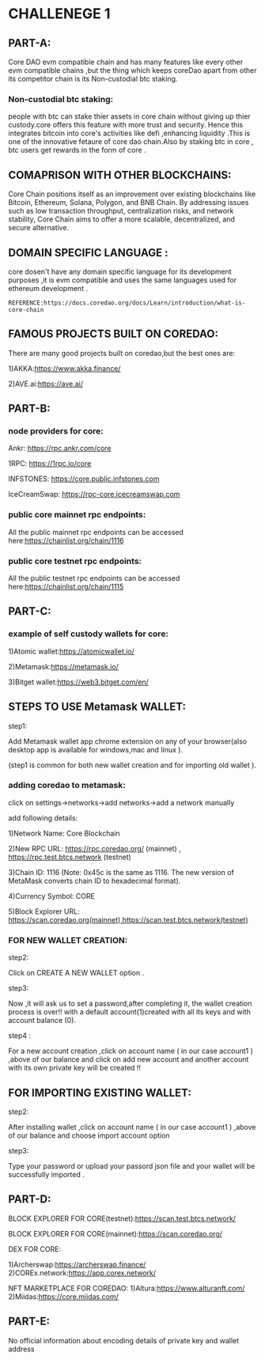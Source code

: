 # CHALLENEGE 1

## PART-A:

Core DAO evm compatible chain and has many  features like every other evm compatible chains ,but the thing which keeps coreDao apart from other its competitor chain is its Non-custodial btc staking.
### Non-custodial btc staking:
 people with btc can stake thier assets in core chain without giving up thier custody.core offers this feature with more trust and security. Hence this integrates bitcoin into core's activities like defi ,enhancing  liquidity .This is one of the innovative fetaure of core dao chain.Also by staking btc in core , btc users get rewards in the form of core .

 ## COMAPRISON WITH OTHER BLOCKCHAINS:
  Core Chain positions itself as an improvement over existing blockchains like Bitcoin, Ethereum, Solana, Polygon, and BNB Chain. By addressing issues such as low transaction throughput, centralization risks, and network stability, Core Chain aims to offer a more scalable, decentralized, and secure alternative​.

 ## DOMAIN SPECIFIC LANGUAGE :

   core dosen't have any domain specific language for its development purposes ,it is evm compatible and uses the same languages used for ethereum development .

    REFERENCE:https://docs.coredao.org/docs/Learn/introduction/what-is-core-chain

  ## FAMOUS PROJECTS BUILT ON COREDAO:
  There are many good projects built on coredao,but the best ones are:

  1)AKKA:https://www.akka.finance/

  2)AVE.ai:https://ave.ai/  


 ## PART-B:

 ### node providers for core:

Ankr: https://rpc.ankr.com/core

1RPC: https://1rpc.io/core

INFSTONES: https://core.public.infstones.com

IceCreamSwap: https://rpc-core.icecreamswap.com

 ### public core mainnet rpc endpoints:

 All the public mainnet  rpc endpoints can be accessed here:https://chainlist.org/chain/1116

  ### public core testnet rpc endpoints:

 All the public testnet rpc endpoints can be accessed here:https://chainlist.org/chain/1115

## PART-C:

### example of self custody wallets for core:

1)Atomic wallet:https://atomicwallet.io/

2)Metamask:https://metamask.io/

3)Bitget wallet:https://web3.bitget.com/en/


## STEPS TO USE Metamask WALLET:




step1:

Add Metamask wallet app chrome extension on any of your browser(also desktop app is available for windows,mac and linux ).

(step1 is common for both new wallet creation and for importing old wallet ).

### adding coredao to metamask:
click on settings->networks->add networks->add a network manually

 add following details:
 
1)Network Name: Core Blockchain

2)New RPC URL:  https://rpc.coredao.org/ (mainnet) , https://rpc.test.btcs.network  (testnet)

3)Chain ID: 1116 (Note: 0x45c is the same as 1116. The new version of MetaMask converts chain ID to hexadecimal format).

4)Currency Symbol: CORE

5)Block Explorer URL: https://scan.coredao.org(mainnet),https://scan.test.btcs.network(testnet)

### FOR NEW WALLET CREATION:

step2:

Click on  CREATE A NEW WALLET option .

step3:

Now ,it will ask us to set a password,after completing it, the wallet creation process is over!! with a default account(1)created with all its keys and with account balance (0).

step4 :

For a new account creation ,click on  account name ( in our case account1 ) ,above of our balance and click on add new account and another account with its own private key will be created !!

## FOR IMPORTING EXISTING WALLET:

step2:

After installing wallet ,click on  account name ( in our case account1 ) ,above of our balance and choose import account option

step3:

Type your password  or upload your passord json file and your wallet will be successfully imported .


## PART-D:

BLOCK EXPLORER FOR CORE(testnet):https://scan.test.btcs.network/

BLOCK EXPLORER FOR CORE(mainnet):https://scan.coredao.org/

DEX FOR CORE:

1)Archerswap:https://archerswap.finance/
2)COREx.network:https://app.corex.network/

NFT MARKETPLACE FOR COREDAO:
1)Altura:https://www.alturanft.com/
2)Miidas:https://core.miidas.com/

## PART-E:

No official information about encoding details of private key and wallet address










